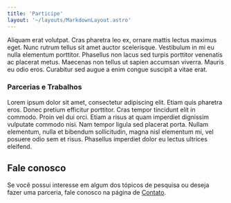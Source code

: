 ```yaml
---
title: 'Participe'
layout: '~/layouts/MarkdownLayout.astro'
---
```


 Aliquam erat volutpat. Cras pharetra leo ex, ornare mattis lectus maximus eget. Nunc rutrum tellus sit amet auctor scelerisque. Vestibulum in mi eu nulla elementum porttitor. Phasellus non lacus sed turpis porttitor venenatis ac placerat metus. Maecenas non tellus ut sapien accumsan viverra. Mauris eu odio eros. Curabitur sed augue a enim congue suscipit a vitae erat. 

### Parcerias e Trabalhos

Lorem ipsum dolor sit amet, consectetur adipiscing elit. Etiam quis pharetra eros. Donec pretium efficitur porttitor. Cras tempor tincidunt elit in commodo. Proin vel dui orci. Etiam a risus at quam imperdiet dignissim vulputate commodo nisi. Nam tempor ligula sed placerat porta. Nullam elementum, nulla et bibendum sollicitudin, magna nisl elementum mi, vel posuere odio sem et risus. Phasellus imperdiet dolor eu lectus ultrices eleifend. 

## Fale conosco

Se você possui interesse em algum dos tópicos de pesquisa ou deseja fazer uma parceria, fale conosco na página de [Contato](https://lucas-rezende.github.io/contact/).